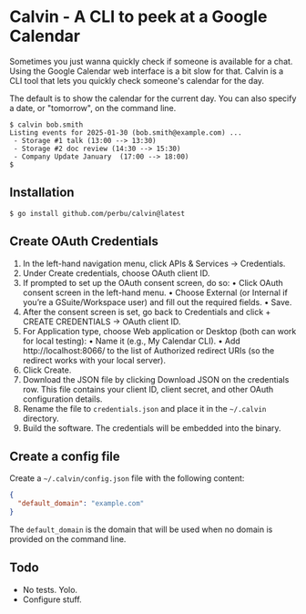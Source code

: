 # Calvin - A CLI to peek at a Google Calendar

Sometimes you just wanna quickly check if someone is available for a chat. Using the Google Calendar web interface is a
bit slow for that. Calvin is a CLI tool that lets you quickly check someone's calendar for the day.

The default is to show the calendar for the current day. You can also specify a date, or "tomorrow", on the command
line.

```
$ calvin bob.smith      
Listing events for 2025-01-30 (bob.smith@example.com) ...
 - Storage #1 talk (13:00 --> 13:30)
 - Storage #2 doc review (14:30 --> 15:30)
 - Company Update January  (17:00 --> 18:00)
$
```
## Installation

```
$ go install github.com/perbu/calvin@latest
```


## Create OAuth Credentials

1. In the left-hand navigation menu, click APIs & Services → Credentials.
2. Under Create credentials, choose OAuth client ID.
3. If prompted to set up the OAuth consent screen, do so:
   • Click OAuth consent screen in the left-hand menu.
   • Choose External (or Internal if you’re a GSuite/Workspace user) and fill out the required fields.
   • Save.
4. After the consent screen is set, go back to Credentials and click + CREATE CREDENTIALS → OAuth client ID.
5. For Application type, choose Web application or Desktop (both can work for local testing):
   • Name it (e.g., My Calendar CLI).
   • Add http://localhost:8066/ to the list of Authorized redirect URIs (so the redirect works with your local server).
6. Click Create.
7. Download the JSON file by clicking Download JSON on the credentials row. This file contains your client ID, client
   secret, and other OAuth configuration details.
8. Rename the file to `credentials.json` and place it in the `~/.calvin` directory.
9. Build the software. The credentials will be embedded into the binary.

## Create a config file

Create a `~/.calvin/config.json` file with the following content:

```json
{
  "default_domain": "example.com"
}
```

The `default_domain` is the domain that will be used when no domain is provided on the command line.

## Todo

- No tests. Yolo.
- Configure stuff. 
